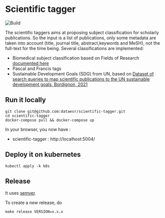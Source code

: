 # Scientific tagger

![Build](https://github.com/dataesr/scientific_tagger/actions/workflows/build.yml/badge.svg)

The scientific taggers aims at proposing subject classification for scholarly publications. So the input is a list of publications, only some metadata are taken into account (title, journal title, abstract,keywords and MeSH), not the full-text for the time being. Several classifications are implemented:
- Biomedical subject classification based on Fields of Research [documented here](https://github.com/dataesr/scientific_tagger/blob/main/doc/scientific_tagger.pdf)
- Pascal and Francis tags
- Sustainable Development Goals (SDG) from UN, based on [Dataset of search queries to map scientific publications to the UN sustainable development goals, Bordignon, 2021](https://doi.org/10.1016/j.dib.2021.106731)

## Run it locally
```shell
git clone git@github.com:dataesr/scientific-tagger.git
cd scientific-tagger
docker-compose pull && docker-compose up
```

In your browser, you now have :
- scientific-tagger : http://localhost:5004/

## Deploy it on kubernetes
```shell
kubectl apply -k k8s
```

## Release
It uses [semver](https://semver.org/).

To create a new release, do
```shell
make release VERSION=x.x.x
```